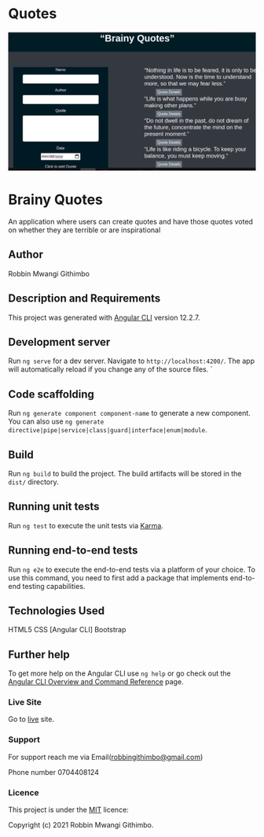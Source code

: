 # Quotes

![Best-Quotes!](./src/assets/webpage.png)

# Brainy Quotes

An application where users can create quotes and have those quotes voted on whether they are terrible or are inspirational

## Author

Robbin Mwangi Githimbo

## Description and Requirements

This project was generated with [Angular CLI](https://github.com/angular/angular-cli) version 12.2.7.

## Development server

Run `ng serve` for a dev server. Navigate to `http://localhost:4200/`. The app will automatically reload if you change any of the source files.
`

## Code scaffolding

Run `ng generate component component-name` to generate a new component. You can also use `ng generate directive|pipe|service|class|guard|interface|enum|module`.

## Build

Run `ng build` to build the project. The build artifacts will be stored in the `dist/` directory.

## Running unit tests

Run `ng test` to execute the unit tests via [Karma](https://karma-runner.github.io).

## Running end-to-end tests

Run `ng e2e` to execute the end-to-end tests via a platform of your choice. To use this command, you need to first add a package that implements end-to-end testing capabilities.

## Technologies Used
  HTML5
  CSS
  [Angular CLI]
  Bootstrap

## Further help

To get more help on the Angular CLI use `ng help` or go check out the [Angular CLI Overview and Command Reference](https://angular.io/cli) page.

### Live Site

Go to  [live]( https://robbingit.github.io/Best-Quotes/ ) site.

### Support
For support reach me via Email(robbingithimbo@gmail.com)

Phone number 0704408124

### Licence
This project is under the  [MIT](LICENSE) licence:<br>

Copyright (c) 2021 Robbin Mwangi Githimbo. 


